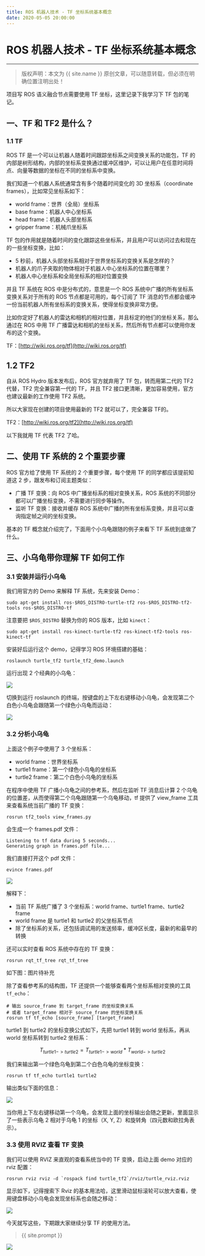 ```yaml
---
title: ROS 机器人技术 - TF 坐标系统基本概念
date: 2020-05-05 20:00:00
---
```

# ROS 机器人技术 - TF 坐标系统基本概念
***
> 版权声明：本文为 {{ site.name }} 原创文章，可以随意转载，但必须在明确位置注明出处！

项目写 ROS 语义融合节点需要使用 TF 坐标，这里记录下我学习下 TF 包的笔记。

## 一、TF 和 TF2 是什么？

### 1.1 TF

ROS TF 是一个可以让机器人随着时间跟踪坐标系之间变换关系的功能包，TF 的内部是树形结构，内部的坐标系变换通过缓冲区维护，可以让用户在任意时间将点、向量等数据的坐标在不同的坐标系中变换。

我们知道一个机器人系统通常含有多个随着时间变化的 3D 坐标系（coordinate frames），比如常见坐标系如下：

- world frame：世界（全局）坐标系
- base frame：机器人中心坐标系
- head frame：机器人头部坐标系
- gripper frame：机械爪坐标系

TF 包的作用就是随着时间的变化跟踪这些坐标系，并且用户可以访问过去和现在的一些坐标变换，比如：

- 5 秒前，机器人头部坐标系相对于世界坐标系的变换关系是怎样的？
- 机器人的爪子夹取的物体相对于机器人中心坐标系的位置在哪里？
- 机器人中心坐标系和全局坐标系的相对位置变换

并且 TF 系统在 ROS 中是分布式的，意思是一个 ROS 系统中广播的所有坐标系变换关系对于所有的 ROS 节点都是可用的，每个订阅了 TF 消息的节点都会缓冲一份当前机器人所有坐标系的变换关系，使得坐标变换非常方便。

比如你定好了机器人的雷达和相机的相对位置，并且标定的他们的坐标关系，那么通过在 ROS 中用 TF 广播雷达和相机的坐标关系，然后所有节点都可以使用你发布的这个变换。

TF：[http://wiki.ros.org/tf](http://wiki.ros.org/tf)

## 1.2 TF2

自从 ROS Hydro 版本发布后，ROS 官方就弃用了 TF 包，转而用第二代的 TF2 代替，TF2 完全兼容第一代的 TF，并且 TF2 接口更清晰，更加容易使用，官方也建议最新的工作使用 TF2 系统。

所以大家现在创建的项目使用最新的 TF2 就可以了，完全兼容 TF的。

TF2：[http://wiki.ros.org/tf2](http://wiki.ros.org/tf)

以下我就用 TF 代表 TF2 了哈。

## 二、使用 TF 系统的 2 个重要步骤

ROS 官方给了使用 TF 系统的 2 个重要步骤，每个使用 TF 的同学都应该提前知道这 2 步，跟发布和订阅主题类似：

- 广播 TF 变换：向 ROS 中广播坐标系的相对变换关系，ROS 系统的不同部分都可以广播坐标变换，不需要进行同步等操作。
- 监听 TF 变换：接收并缓存 ROS 系统中广播的所有坐标系变换，并且可以查询指定帧之间的坐标变换。

基本的 TF 概念就介绍完了，下面用个小乌龟跟随的例子来看下 TF 系统到底做了什么。

## 三、小乌龟带你理解 TF 如何工作

### 3.1 安装并运行小乌龟

我们用官方的 Demo 来解释 TF 系统，先来安装 Demo：

```shell
sudo apt-get install ros-$ROS_DISTRO-turtle-tf2 ros-$ROS_DISTRO-tf2-tools ros-$ROS_DISTRO-tf
```

注意要把 `$ROS_DISTRO` 替换为你的 ROS 版本，比如 `kinect`：

```shell
sudo apt-get install ros-kinect-turtle-tf2 ros-kinect-tf2-tools ros-kinect-tf
```

安装好后运行这个 demo，记得学习 ROS 环境搭建的基础：

```shell
roslaunch turtle_tf2 turtle_tf2_demo.launch
```

运行出现 2 个经典的小乌龟：

![](https://dlonng.oss-cn-shenzhen.aliyuncs.com/blog/turtle_tf_start.png)

切换到运行 roslaunch 的终端，按键盘的上下左右键移动小乌龟，会发现第二个白色小乌龟会跟随第一个绿色小乌龟而运动：

![](https://dlonng.oss-cn-shenzhen.aliyuncs.com/blog/turtle_tf_drive.png)



### 3.2 分析小乌龟

上面这个例子中使用了 3 个坐标系：

- world frame：世界坐标系
- turtle1 frame：第一个绿色小乌龟的坐标系
- turtle2 frame：第二个白色小乌龟的坐标系

在程序中使用 TF 广播小乌龟之间的参考系，然后在监听 TF 消息后计算 2 个乌龟的位置差，从而使得第二个乌龟跟随第一个乌龟移动，tf 提供了 view_frame 工具来查看系统当前广播的 TF 变换：

```shell
rosrun tf2_tools view_frames.py
```

会生成一个 frames.pdf 文件：

```shell
Listening to tf data during 5 seconds...
Generating graph in frames.pdf file...
```

我们直接打开这个 pdf 文件：

```shell
evince frames.pdf
```

![](https://dlonng.oss-cn-shenzhen.aliyuncs.com/blog/view_frame.png)

解释下：

- 当前 TF 系统广播了 3 个坐标系：world frame、turtle1 frame、turtle2 frame
- world frame 是 turtle1 和 turtle2 的父坐标系节点
- 除了坐标系的关系，还包括调试用的发送频率，缓冲区长度，最新的和最早的转换

还可以实时查看 ROS 系统中存在的 TF 变换：

```shell
rosrun rqt_tf_tree rqt_tf_tree
```

如下图：图片待补充

除了查看参考系的结构图，TF 还提供一个能够查看两个坐标系相对变换的工具 `tf_echo`：

```shell
# 输出 source_frame 到 target_frame 的坐标变换关系
# 或者 target_frame 相对于 source_frame 的坐标变换关系
rosrun tf tf_echo [source_frame] [target_frame]
```

turtle1 到 turtle2 的坐标变换公式如下，先把 turtle1 转到 world 坐标系，再从 world 坐标系转到 turtle2 坐标系：


$$
T_{turtle1->turtle2} = T_{turtle1->world} * T_{world->turtle2}
$$


我们来输出第一个绿色乌龟到第二个白色乌龟的坐标变换：

```shell
rosrun tf tf_echo turtle1 turtle2
```

输出类似下面的信息：

![](https://dlonng.oss-cn-shenzhen.aliyuncs.com/blog/tf_echo_res.png)

当你用上下左右键移动第一个乌龟，会发现上面的坐标输出会随之更新，里面显示了一些表示乌龟 2 相对于乌龟 1 的坐标（X, Y, Z）和旋转角（四元数和欧拉角表示）。

### 3.3 使用 RVIZ 查看 TF 变换

我们可以使用 RVIZ 来直观的查看系统当中的 TF 变换，启动上面 demo 对应的 rviz 配置：

```shell
rosrun rviz rviz -d `rospack find turtle_tf2`/rviz/turtle_rviz.rviz
```

 显示如下，记得搜索下 Rviz 的基本用法哈，这里滑动鼠标滚轮可以放大查看，使用键盘移动小乌龟会发现坐标系也会随之移动：

![](https://dlonng.oss-cn-shenzhen.aliyuncs.com/blog/rviz_tf_demo.png)

今天就写这些，下期跟大家继续分享 TF 的使用方法。


> {{ site.prompt }}

![](https://dlonng.oss-cn-shenzhen.aliyuncs.com/blog/dlonng_qrcode.jpg#pic_center)